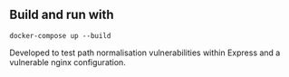 
## Build and run with

`docker-compose up --build`

Developed to test path normalisation vulnerabilities within Express and a vulnerable nginx configuration.

